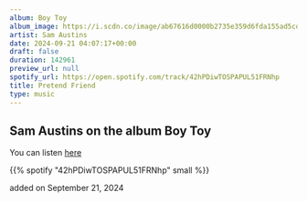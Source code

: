 ```yaml
---
album: Boy Toy
album_image: https://i.scdn.co/image/ab67616d0000b2735e359d6fda155ad5cdd8a83e
artist: Sam Austins
date: 2024-09-21 04:07:17+00:00
draft: false
duration: 142961
preview_url: null
spotify_url: https://open.spotify.com/track/42hPDiwTOSPAPUL51FRNhp
title: Pretend Friend
type: music
---
```



## Sam Austins on the album Boy Toy

You can listen [here](https://open.spotify.com/track/42hPDiwTOSPAPUL51FRNhp)

{{% spotify "42hPDiwTOSPAPUL51FRNhp" small %}}

added on September 21, 2024